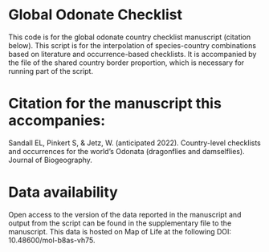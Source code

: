 # Global Odonate Checklist
This code is for the global odonate country checklist manuscript (citation below). This script is for the interpolation of species-country combinations based on literature and occurrence-based checklists. It is accompanied by the file of the shared country border proportion, which is necessary for running part of the script. 

# Citation for the manuscript this accompanies:
Sandall EL, Pinkert S, &  Jetz, W. (anticipated 2022). Country-level checklists and occurrences for the world’s Odonata (dragonflies and damselflies). Journal of Biogeography.

# Data availability 
Open access to the version of the data reported in the manuscript and output from the script can be found in the supplementary file to the manuscript.
This data is hosted on Map of Life at the following DOI: 10.48600/mol-b8as-vh75. 
